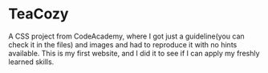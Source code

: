 # TeaCozy
A CSS project from CodeAcademy, where I got just a guideline(you can check it in the files) and images and had to reproduce it with no hints available. This is my first website, and I did it to see if I can apply my freshly learned skills.
